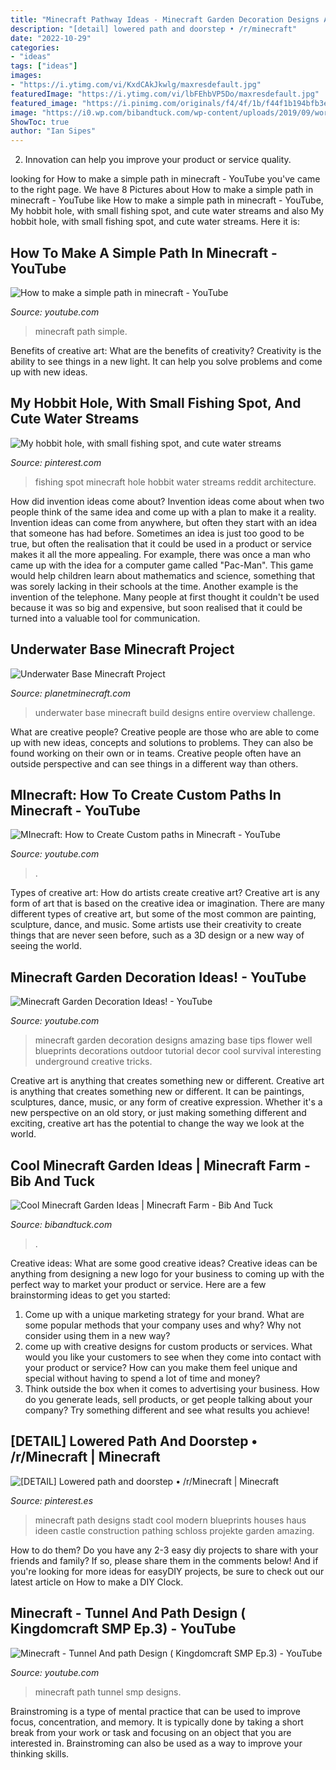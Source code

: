 ```yaml
---
title: "Minecraft Pathway Ideas - Minecraft Garden Decoration Designs Amazing Base Tips Flower Well Blueprints Decorations Outdoor Tutorial Decor Cool Survival Interesting Underground Creative Tricks"
description: "[detail] lowered path and doorstep • /r/minecraft"
date: "2022-10-29"
categories:
- "ideas"
tags: ["ideas"]
images:
- "https://i.ytimg.com/vi/KxdCAkJkwlg/maxresdefault.jpg"
featuredImage: "https://i.ytimg.com/vi/lbFEhbVP5Do/maxresdefault.jpg"
featured_image: "https://i.pinimg.com/originals/f4/4f/1b/f44f1b194bfb3e38a1df00ca3773d4f9.png"
image: "https://i0.wp.com/bibandtuck.com/wp-content/uploads/2019/09/word-image-157.png?w=618"
ShowToc: true
author: "Ian Sipes"
---
```



2. Innovation can help you improve your product or service quality.

	

		
looking for How to make a simple path in minecraft - YouTube you've came to the right page. We have 8 Pictures about How to make a simple path in minecraft - YouTube like How to make a simple path in minecraft - YouTube, My hobbit hole, with small fishing spot, and cute water streams and also My hobbit hole, with small fishing spot, and cute water streams. Here it is:
		
    
## How To Make A Simple Path In Minecraft - YouTube

<img loading=lazy src="https://i.ytimg.com/vi/QsaWQgtF_rQ/maxresdefault.jpg" onerror="this.onerror=null;this.src='https://tse2.mm.bing.net/th?id=OIP.1Zu3474NBPfJM7KLsqkXQQHaEK&amp;pid=15.1';" alt="How to make a simple path in minecraft - YouTube">

_Source: youtube.com_

>minecraft path simple. 

	

Benefits of creative art: What are the benefits of creativity?
Creativity is the ability to see things in a new light. It can help you solve problems and come up with new ideas.

    
## My Hobbit Hole, With Small Fishing Spot, And Cute Water Streams

<img loading=lazy src="https://i.pinimg.com/originals/d4/00/62/d40062c4962c299e1ce352e956c141d4.png" onerror="this.onerror=null;this.src='https://tse4.mm.bing.net/th?id=OIP.M5LvaTUMflWCZSzfhF6kowHaDt&amp;pid=15.1';" alt="My hobbit hole, with small fishing spot, and cute water streams">

_Source: pinterest.com_

>fishing spot minecraft hole hobbit water streams reddit architecture. 

	

How did invention ideas come about?
Invention ideas come about when two people think of the same idea and come up with a plan to make it a reality. Invention ideas can come from anywhere, but often they start with an idea that someone has had before. Sometimes an idea is just too good to be true, but often the realisation that it could be used in a product or service makes it all the more appealing. For example, there was once a man who came up with the idea for a computer game called "Pac-Man". This game would help children learn about mathematics and science, something that was sorely lacking in their schools at the time. Another example is the invention of the telephone. Many people at first thought it couldn't be used because it was so big and expensive, but soon realised that it could be turned into a valuable tool for communication.

    
## Underwater Base Minecraft Project

<img loading=lazy src="https://static.planetminecraft.com/files/resource_media/screenshot/1133/2011-08-16_180832_317090.jpg" onerror="this.onerror=null;this.src='https://tse4.mm.bing.net/th?id=OIP.x2CLtDW5u2jbtPoUzWQFLwHaEF&amp;pid=15.1';" alt="Underwater Base Minecraft Project">

_Source: planetminecraft.com_

>underwater base minecraft build designs entire overview challenge. 

	

What are creative people?
Creative people are those who are able to come up with new ideas, concepts and solutions to problems. They can also be found working on their own or in teams. Creative people often have an outside perspective and can see things in a different way than others.

    
## MInecraft: How To Create Custom Paths In Minecraft - YouTube

<img loading=lazy src="https://i.ytimg.com/vi/KxdCAkJkwlg/maxresdefault.jpg" onerror="this.onerror=null;this.src='https://tse3.mm.bing.net/th?id=OIP.arDZ5xSdP1uMx_mGxpIzPwHaEK&amp;pid=15.1';" alt="MInecraft: How to Create Custom paths in Minecraft - YouTube">

_Source: youtube.com_

>. 

	

Types of creative art: How do artists create creative art?
Creative art is any form of art that is based on the creative idea or imagination. There are many different types of creative art, but some of the most common are painting, sculpture, dance, and music. Some artists use their creativity to create things that are never seen before, such as a 3D design or a new way of seeing the world.

    
## Minecraft Garden Decoration Ideas! - YouTube

<img loading=lazy src="https://i.ytimg.com/vi/lbFEhbVP5Do/maxresdefault.jpg" onerror="this.onerror=null;this.src='https://tse2.mm.bing.net/th?id=OIP.ZUthm4JJbdPo0S24UZCT3gHaEK&amp;pid=15.1';" alt="Minecraft Garden Decoration Ideas! - YouTube">

_Source: youtube.com_

>minecraft garden decoration designs amazing base tips flower well blueprints decorations outdoor tutorial decor cool survival interesting underground creative tricks. 

	

Creative art is anything that creates something new or different.
Creative art is anything that creates something new or different. It can be paintings, sculptures, dance, music, or any form of creative expression. Whether it's a new perspective on an old story, or just making something different and exciting, creative art has the potential to change the way we look at the world.

    
## Cool Minecraft Garden Ideas | Minecraft Farm - Bib And Tuck

<img loading=lazy src="https://i0.wp.com/bibandtuck.com/wp-content/uploads/2019/09/word-image-157.png?w=618" onerror="this.onerror=null;this.src='https://tse2.mm.bing.net/th?id=OIP.Ho_gHYyHtCmmxwU0x4vq4AHaEn&amp;pid=15.1';" alt="Cool Minecraft Garden Ideas | Minecraft Farm - Bib And Tuck">

_Source: bibandtuck.com_

>. 

	

Creative ideas: What are some good creative ideas?
Creative ideas can be anything from designing a new logo for your business to coming up with the perfect way to market your product or service. Here are a few brainstorming ideas to get you started: 
1. Come up with a unique marketing strategy for your brand. What are some popular methods that your company uses and why? Why not consider using them in a new way? 
2. come up with creative designs for custom products or services. What would you like your customers to see when they come into contact with your product or service? How can you make them feel unique and special without having to spend a lot of time and money? 
3. Think outside the box when it comes to advertising your business. How do you generate leads, sell products, or get people talking about your company? Try something different and see what results you achieve!

    
## [DETAIL] Lowered Path And Doorstep • /r/Minecraft | Minecraft

<img loading=lazy src="https://i.pinimg.com/originals/f4/4f/1b/f44f1b194bfb3e38a1df00ca3773d4f9.png" onerror="this.onerror=null;this.src='https://tse2.mm.bing.net/th?id=OIP.YcY0h6kyyzOta4nNS9mRVAHaDv&amp;pid=15.1';" alt="[DETAIL] Lowered path and doorstep • /r/Minecraft | Minecraft">

_Source: pinterest.es_

>minecraft path designs stadt cool modern blueprints houses haus ideen castle construction pathing schloss projekte garden amazing. 

	

How to do them?
Do you have any 2-3 easy diy projects to share with your friends and family? If so, please share them in the comments below! And if you're looking for more ideas for easyDIY projects, be sure to check out our latest article on How to make a DIY Clock.

    
## Minecraft - Tunnel And Path Design ( Kingdomcraft SMP Ep.3) - YouTube

<img loading=lazy src="https://i.ytimg.com/vi/oiNuZ-rEnMQ/maxresdefault.jpg" onerror="this.onerror=null;this.src='https://tse1.mm.bing.net/th?id=OIP.FFoi92cjpJ5rb-r2Xo5oBgHaEK&amp;pid=15.1';" alt="Minecraft - Tunnel And path Design ( Kingdomcraft SMP Ep.3) - YouTube">

_Source: youtube.com_

>minecraft path tunnel smp designs. 

	

Brainstroming is a type of mental practice that can be used to improve focus, concentration, and memory. It is typically done by taking a short break from your work or task and focusing on an object that you are interested in. Brainstroming can also be used as a way to improve your thinking skills.

